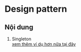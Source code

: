 # Design pattern

## Nội dung
1. Singleton<br>
[xem thêm ví dụ hơn nữa tại đây](https://www.journaldev.com/1377/java-singleton-design-pattern-best-practices-examples#eager-initialization)